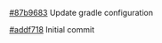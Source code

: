 <a href="https://git.exozet.com/gothaer/Schaden-App-Android/commits/87b9683">#87b9683</a> Update gradle configuration

<a href="https://git.exozet.com/gothaer/Schaden-App-Android/commits/addf718">#addf718</a> Initial commit

